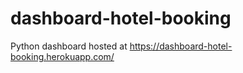 # dashboard-hotel-booking
Python dashboard hosted at https://dashboard-hotel-booking.herokuapp.com/
